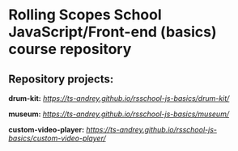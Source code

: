 # Rolling Scopes School JavaScript/Front-end (basics) course repository
## Repository projects:
**drum-kit:** *https://ts-andrey.github.io/rsschool-js-basics/drum-kit/*

**museum:** *https://ts-andrey.github.io/rsschool-js-basics/museum/*

**custom-video-player:** *https://ts-andrey.github.io/rsschool-js-basics/custom-video-player/*
